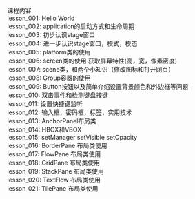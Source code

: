 ##
课程内容<br/>
    lesson_001: Hello World <br/>
    lesson_002: application的启动方式和生命周期<br/>
    lesson_003: 初步认识stage窗口<br/>
    lesson_004: 进一步认识stage窗口，模式，模态<br/>
    lesson_005: platform类的使用<br/>
    lesson_006: screen类的使用 获取屏幕特性(高，宽，像素密度)<br/>
    lesson_007: scene类，和两个小知识（修改图标和打开网页）<br/>
    lesson_008: Group容器的使用<br/>
    lesson_009: Button按钮以及简单介绍设置背景颜色和外边框等问题<br/>
    lesson_010: 双击事件和检测键盘按键<br/>
    lesson_011: 设置快捷键监听<br/>
    lesson_012: 输入框，密码框，标签，实用技术<br/>
    lesson_013: AnchorPanel布局类<br/>
    lesson_014: HBOX和VBOX<br/>
    lesson_015: setManager setVisible setOpacity<br/>
    lesson_016: BorderPane 布局类使用<br/>
    lesson_017: FlowPane 布局类使用<br/>
    lesson_018: GridPane 布局类使用<br/>
    lesson_019: StackPane 布局类使用<br/>
    lesson_020: TextFlow 布局类使用<br/>
    lesson_021: TilePane 布局类使用<br/>
##